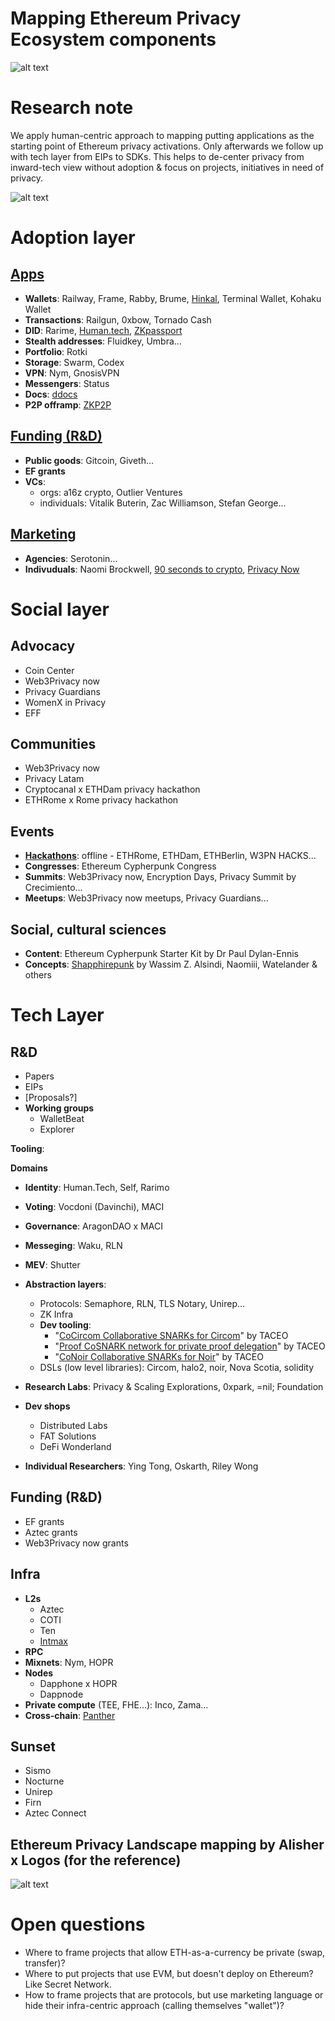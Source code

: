 # Mapping Ethereum Privacy Ecosystem components

![alt text](https://github.com/web3privacy/research/blob/main/initiatives/ethereum-privacy-ecosystem/assets/img/ethereum-privacy-ecosystem-mapping.png)

# Research note

We apply human-centric approach to mapping putting applications as the starting point of Ethereum privacy activations. Only afterwards we follow up with tech layer from EIPs to SDKs. This helps to de-center privacy from inward-tech view without adoption & focus on projects, initiatives in need of privacy.

![alt text](https://github.com/web3privacy/research/blob/main/initiatives/ethereum-privacy-ecosystem/notes/Ethereum%20Privacy%20Ecosystem%20layering.png)

# Adoption layer

## [Apps](https://github.com/web3privacy/research/blob/main/initiatives/ethereum-privacy-ecosystem/resources/Applications/data/applications.md)

- **Wallets**: Railway, Frame, Rabby, Brume, [Hinkal](https://hinkal.pro), Terminal Wallet, Kohaku Wallet
- **Transactions**: Railgun, 0xbow, Tornado Cash
- **DID**: Rarime, [Human.tech](http://human.tech), [ZKpassport](https://zkpassport.id)
- **Stealth addresses**: Fluidkey, Umbra…
- **Portfolio**: Rotki
- **Storage**: Swarm, Codex
- **VPN**: Nym, GnosisVPN
- **Messengers**: Status
- **Docs**: [ddocs](http://ddocs.new)
- **P2P offramp**: [ZKP2P](https://www.zkp2p.xyz)

## [Funding (R&D)](https://github.com/web3privacy/research/blob/main/initiatives/ethereum-privacy-ecosystem/resources/funding/data/funding.md)

- **Public goods**: Gitcoin, Giveth...
- **EF grants**
- **VCs**:
  - orgs: a16z crypto, Outlier Ventures
  - individuals: Vitalik Buterin, Zac Williamson, Stefan George...

## [Marketing](https://github.com/web3privacy/research/blob/main/initiatives/ethereum-privacy-ecosystem/resources/marketing/data/marketing.md)

- **Agencies**: Serotonin...
- **Indivuduals**: Naomi Brockwell, [90 seconds to crypto](https://www.youtube.com/@90secondscrypto), [Privacy Now](https://www.youtube.com/@PrivacyNowWeb3)

# Social layer

## Advocacy

- Coin Center
- Web3Privacy now
- Privacy Guardians
- WomenX in Privacy
- EFF

## Communities

- Web3Privacy now
- Privacy Latam
- Cryptocanal x ETHDam privacy hackathon
- ETHRome x Rome privacy hackathon

## Events

- **[Hackathons](https://github.com/web3privacy/research/tree/main/initiatives/ethereum-privacy-ecosystem/resources/hackathons)**: offline - ETHRome, ETHDam, ETHBerlin, W3PN HACKS...
- **Congresses**: Ethereum Cypherpunk Congress
- **Summits**: Web3Privacy now, Encryption Days, Privacy Summit by Crecimiento...
- **Meetups**: Web3Privacy now meetups, Privacy Guardians...

## Social, cultural sciences

- **Content**: Ethereum Cypherpunk Starter Kit by Dr Paul Dylan-Ennis
- **Concepts**: [Shapphirepunk](https://sapphirepunk.com) by Wassim Z. Alsindi, Naomiii, Watelander & others

# Tech Layer

## R&D

- Papers
- EIPs
- [Proposals?]
- **Working groups**
  - WalletBeat
  - Explorer

**Tooling**:

**Domains**

- **Identity**: Human.Tech, Self, Rarimo
- **Voting**: Vocdoni (Davinchi), MACI
- **Governance**: AragonDAO x MACI
- **Messeging**: Waku, RLN
- **MEV**: Shutter

- **Abstraction layers**:
  - Protocols: Semaphore, RLN, TLS Notary, Unirep...
  - ZK Infra
  - **Dev tooling**:
    - "[CoCircom Collaborative SNARKs for Circom](https://docs.taceo.io/docs/co-circom/)" by TACEO
    - "[Proof CoSNARK network for private proof delegation](https://core.taceo.io/articles/taceo-proof-prod/)" by TACEO
    - "[CoNoir Collaborative SNARKs for Noir](https://docs.taceo.io/docs/co-noir/)" by TACEO
  - DSLs (low level libraries): Circom, halo2, noir, Nova Scotia, solidity

- **Research Labs**: Privacy & Scaling Explorations, 0xpark, =nil; Foundation

- **Dev shops**
  - Distributed Labs
  - FAT Solutions
  - DeFi Wonderland

- **Individual Researchers**: Ying Tong, Oskarth, Riley Wong

## Funding (R&D)

- EF grants
- Aztec grants
- Web3Privacy now grants

## Infra

- **L2s**
  - Aztec
  - COTI
  - Ten
  - [Intmax](https://intmax.io)
- **RPC**
- **Mixnets**: Nym, HOPR
- **Nodes**
  - Dapphone x HOPR
  - Dappnode
- **Private compute** (TEE, FHE...): Inco, Zama...
- **Cross-chain**: [Panther](https://docs.pantherprotocol.io/docs/)

## Sunset

- Sismo
- Nocturne
- Unirep
- Firn
- Aztec Connect

## Ethereum Privacy Landscape mapping by Alisher x Logos (for the reference)

![alt text](https://github.com/web3privacy/research/blob/main/initiatives/ethereum-privacy-ecosystem/notes/Ethereum%20Privacy%20Ecosystem%20layout%20by%20Alisher%20x%20Logos.png)

# Open questions

- Where to frame projects that allow ETH-as-a-currency be private (swap, transfer)?
- Where to put projects that use EVM, but doesn't deploy on Ethereum? Like Secret Network.
- How to frame projects that are protocols, but use marketing language or hide their infra-centric approach (calling themselves "wallet")?
